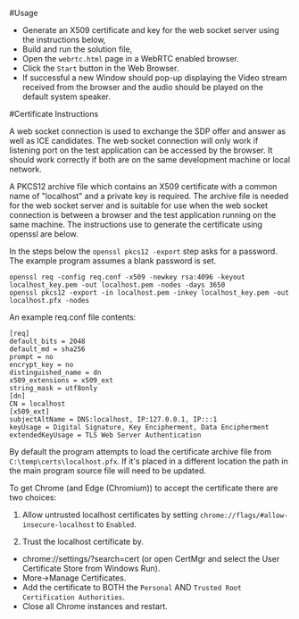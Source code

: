 #Usage

 - Generate an X509 certificate and key for the web socket server using the instructions below,
 - Build and run the solution file,
 - Open the `webrtc.html` page in a WebRTC enabled browser.
 - Click the `Start` button in the Web Browser.
 - If successful a new Window should pop-up displaying the Video stream received from the browser and the audio should be played on the default system speaker.

 #Certificate Instructions

 A web socket connection is used to exchange the SDP offer and answer as well as ICE candidates. The web socket connection will only work if listening port on the test application can be accessed by the browser. It should work correctly if both are on the same development machine or local network.

 A PKCS12 archive file which contains an X509 certificate with a common name of "localhost" and a private key is required. The archive file is needed for the web socket server and is suitable for use when the web socket connection is between a browser and the test application running on the same machine. The instructions use to generate the certificate using openssl are below. 
 
 In the steps below the `openssl pkcs12 -export` step asks for a password. The example program assumes a blank password is set.

 ````
openssl req -config req.conf -x509 -newkey rsa:4096 -keyout localhost_key.pem -out localhost.pem -nodes -days 3650
openssl pkcs12 -export -in localhost.pem -inkey localhost_key.pem -out localhost.pfx -nodes
````

An example req.conf file contents:

````
[req]
default_bits = 2048
default_md = sha256
prompt = no
encrypt_key = no
distinguished_name = dn
x509_extensions = x509_ext
string_mask = utf8only
[dn]
CN = localhost
[x509_ext]
subjectAltName = DNS:localhost, IP:127.0.0.1, IP:::1 
keyUsage = Digital Signature, Key Encipherment, Data Encipherment
extendedKeyUsage = TLS Web Server Authentication
````

By default the program attempts to load the certificate archive file from `C:\temp\certs\localhost.pfx`. If it's placed in a different location the path in the main program source file will need to be updated.

To get Chrome (and Edge (Chromium)) to accept the certificate there are two choices:

1. Allow untrusted localhost certificates by setting `chrome://flags/#allow-insecure-localhost` to `Enabled`.

2. Trust the localhost certificate by.
 - chrome://settings/?search=cert (or open CertMgr and select the User Certificate Store from Windows Run).
 - More->Manage Certificates.
 - Add the certificate to BOTH the `Personal` AND `Trusted Root Certification Authorities`.
 - Close all Chrome instances and restart.


